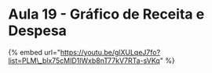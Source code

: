 # Aula 19 - Gráfico de Receita e Despesa

{% embed url="https://youtu.be/glXULqeJ7fo?list=PLM\_blx75cMID1lWxb8nT77kV7RTa-sVKq" %}



